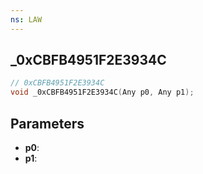 ```yaml
---
ns: LAW
---
```

## _0xCBFB4951F2E3934C

```c
// 0xCBFB4951F2E3934C
void _0xCBFB4951F2E3934C(Any p0, Any p1);
```

## Parameters
* **p0**:
* **p1**:
